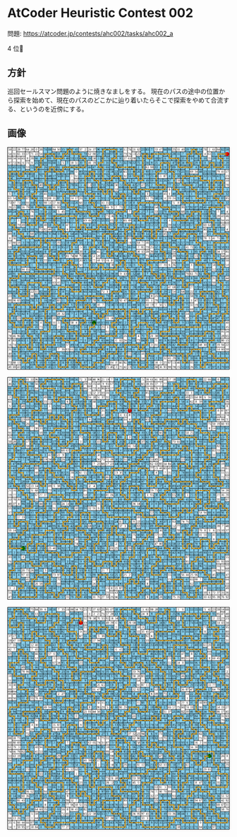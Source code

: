 # AtCoder Heuristic Contest 002

問題: <https://atcoder.jp/contests/ahc002/tasks/ahc002_a>

4 位🎉

## 方針

巡回セールスマン問題のように焼きなましをする。
現在のパスの途中の位置から探索を始めて、現在のパスのどこかに辿り着いたらそこで探索をやめて合流する、というのを近傍にする。

## 画像

![seed = 0 の出力のビジュアライズ結果](https://raw.githubusercontent.com/kmyk/atcoder-heuristic-contest-002/master/vis/0000.svg)

![seed = 1 の出力のビジュアライズ結果](https://raw.githubusercontent.com/kmyk/atcoder-heuristic-contest-002/master/vis/0001.svg)

![seed = 2 の出力のビジュアライズ結果](https://raw.githubusercontent.com/kmyk/atcoder-heuristic-contest-002/master/vis/0002.svg)
